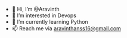 - 👋 Hi, I’m @Aravinth
- 👀 I’m interested in Devops
- 🌱 I’m currently learning Python
- 📫 Reach me via aravinthanss16@gmail.com


<!---
Aravinth161995/Aravinth161995 is a ✨ special ✨ repository because its `README.md` (this file) appears on your GitHub profile.
You can click the Preview link to take a look at your changes.
--->
